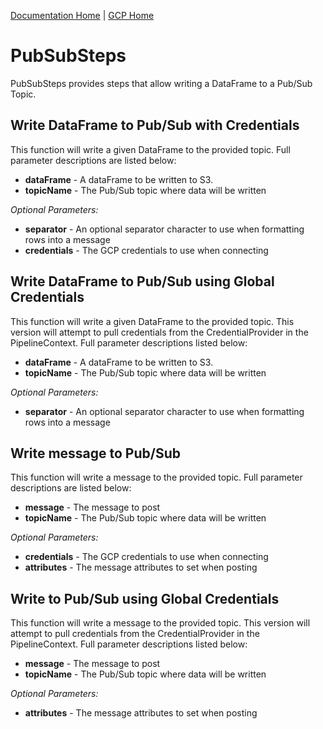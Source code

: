 [Documentation Home](../../docs/readme.md) | [GCP Home](../readme.md)

# PubSubSteps
PubSubSteps provides steps that allow writing a DataFrame to a Pub/Sub Topic.

## Write DataFrame to Pub/Sub with Credentials
This function will write a given DataFrame to the provided topic. Full parameter descriptions are listed below:

* **dataFrame** - A dataFrame to be written to S3.
* **topicName** - The Pub/Sub topic where data will be written

*Optional Parameters:*
* **separator** - An optional separator character to use when formatting rows into a message
* **credentials** - The GCP credentials to use when connecting

## Write DataFrame to Pub/Sub using Global Credentials
This function will write a given DataFrame to the provided topic. This version will attempt to pull credentials from the
CredentialProvider in the PipelineContext. Full parameter descriptions listed below:

* **dataFrame** - A dataFrame to be written to S3.
* **topicName** - The Pub/Sub topic where data will be written

*Optional Parameters:*
* **separator** - An optional separator character to use when formatting rows into a message

## Write message to Pub/Sub
This function will write a message to the provided topic. Full parameter descriptions are listed below:

* **message** - The message to post
* **topicName** - The Pub/Sub topic where data will be written

*Optional Parameters:*
* **credentials** - The GCP credentials to use when connecting
* **attributes** - The message attributes to set when posting

## Write to Pub/Sub using Global Credentials
This function will write a message to the provided topic. This version will attempt to pull credentials from the
CredentialProvider in the PipelineContext. Full parameter descriptions listed below:

* **message** - The message to post
* **topicName** - The Pub/Sub topic where data will be written

*Optional Parameters:*
* **attributes** - The message attributes to set when posting
